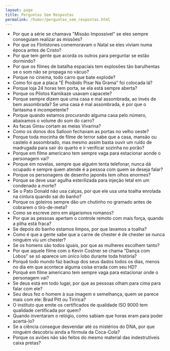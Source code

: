 ```yaml
---
layout: page
title: Perguntas Sem Respostas
permalink: /humor/perguntas_sem_respostas.html
---
```


* Por que a série se chamava "Missão Impossível" se eles sempre conseguiam realizar as missões?
* Por que os Flintstones comemoravam o Natal se eles viviam numa época antes de Cristo?
* Por que tem gente que acorda os outros para perguntar se estão dormindo?
* Por que os filmes de batalha espaciais tem explosões tão barulhentas se o som não se propaga no vácuo?
* Porque no cinema, todo carro que bate explode?
* Como foi que a placa "É Proibido Pisar Na Grama" foi colocada lá?
* Porque loja 24 horas tem porta, se ela está sempre aberta?
* Porque os Pilotos Kamikaze usavam capacete?
* Porque sempre dizem que uma casa e mal assombrada, ao invés de bem assombrada? Se uma casa é mal assombrada, é por que o fantasma é incompetente?
* Porque quando estamos procurando alguma casa pelo número, abaixamos o volume do som do carro?
* As facas Ginsu cortam as meias Vivarina?
* Como os donos dos Salloon fechavam as portas no velho oeste?
* Porque toda mocinha de filme de terror sabe que a casa, mansão ou castelo é assombrado, mas mesmo assim basta ouvir um ruído de madrugada para sair do quarto e ir verificar sozinha no porão?
* Porque em filme americano tem sempre vaga para estacionar aonde o personagem vai?
* Porque em novelas, sempre que alguém tenta telefonar, nunca dá ocupado e sempre quem atende é a pessoa com quem se deseja falar?
* Porque os personagens de desenho japonês tem olhos enormes?
* Porque se deve usar agulha esterilizada para injeção letal em um condenado a morte?
* Se o Pato Donald não usa calças, por que ele usa uma toalha enrolada na cintura quando sai do banho?
* Porque os goleiros sempre dão um chutinho no gramado antes de cobrarem o tiro-de-meta?
* Como se escreve zero em algarismos romanos?
* Por que as pessoas apertam o controle remoto com mais força, quando a pilha está fraca?
* Se depois do banho estamos limpos, por que lavamos a toalha?
* Como é que a gente sabe que a carne de chester é de chester se nunca ninguém viu um chester?
* Se os homens são todos iguais, por que as mulheres escolhem tanto?
* Por que aquele filme com o Kevin Costner se chama "Dança com Lobos" se só aparece um único lobo durante toda história?
* Porquê todo mundo faz backup dos seus dados todos os dias, menos no dia em que acontece alguma coisa errada com seu HD?
* Porquê em filme americano tem sempre vaga para estacionar onde o personagem vai?
* Se deus está em todo lugar, por que as pessoas olham para cima para falar com ele?
* Seu deus fez o homem à sua imagem e semelhança, quem se parece mais com ele: Brad Pitt ou Tiririca?
* O instituto que emite os certificados de qualidade ISO 9000 tem qualidade certificada por quem?
* Quando inventaram o relógio, como sabiam que horas eram para poder acertá-lo?
* Se a ciência consegue desvendar até os mistérios do DNA, por que ninguém descobriu ainda a fórmula da Coca-Cola?
* Porque os aviões não são feitos do mesmo material das indestrutíveis caixa pretas?